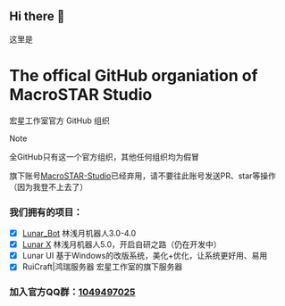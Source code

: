 ## Hi there 👋
这里是
# The offical GitHub organiation of MacroSTAR Studio
宏星工作室官方 GitHub 组织

> [!Note]
>
> 全GitHub只有这一个官方组织，其他任何组织均为假冒
>
> 旗下账号[MacroSTAR-Studio](https://github.com/MacroSTAR-Studio)已经弃用，请不要往此账号发送PR、star等操作（因为我登不上去了）

### 我们拥有的项目：
- [x] [Lunar_Bot](https://github.com/MacroSTAR-Studio/Lunar_Bot) 林浅月机器人3.0-4.0
- [x] [Lunar X](https://github.com/MacroSTAR-Studio/Lunar-X) 林浅月机器人5.0，开启自研之路（仍在开发中）
- [x] Lunar UI 基于Windows的改版系统，美化+优化，让系统更好用、易用
- [x] RuiCraft|鸿瑞服务器 宏星工作室的旗下服务器

### 加入官方QQ群：[1049497025](https://qm.qq.com/q/UQSzTxqLuu)
